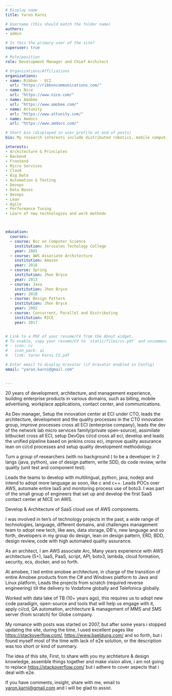 ```yaml
---
# Display name
title: Yaron Karni

# Username (this should match the folder name)
authors:
- admin

# Is this the primary user of the site?
superuser: true

# Role/position
role: Development Manager and Chief Architect

# Organizations/Affiliations
organizations:
- name: Ribbon - ECI
  url: "https://ribboncommunications.com/"
- name: Nice
  url: "https://www.nice.com/"
- name: Amobee
  url: "https://www.amobee.com/"
- name: Attunity
  url: "https://www.attunity.com/"
- name: Amdocs
  url: "https://www.amdocs.com/"

# Short bio (displayed in user profile at end of posts)
bio: My research interests include distributed robotics, mobile computing and programmable matter.

interests:
- Architecture & Principles
- Backend
- Frontend
- Micro Services
- Cloud
- Big Data
- Automation & Testing
- Devops
- Data Bases
- Devops
- Lean
- Agile
- Performance Tuning
- Learn of new technologies and work methods



education:
  courses:
  - course: Bsc on Computer Science 
    institution: Jerusalen Techology College
    year: 2001
  - course: AWS Associate Architecture
    institution: Amazon
    year: 2018
  - course: Spring
    institution: Jhon Bryce
    year: 2013
  - course: Java
    institution: Jhon Bryce
    year: 2010
  - course: Design Pattern
    institution: Jhon Bryce
    year: 2002
  - course: Concurrent, Parallel and Distributing
    institution: RICE
    year: 2017


# Link to a PDF of your resume/CV from the About widget.
# To enable, copy your resume/CV to `static/files/cv.pdf` and uncomment the lines below.
# - icon: cv
#   icon_pack: ai
#   link: Yaron Karni CV.pdf

# Enter email to display Gravatar (if Gravatar enabled in Config)
email: "yaron.karni@gmail.com"


---
```


20 years of development, architecture, and management experience, building enterprise products in various domains, such as billing, mobile advertising, workplace applications, contact center, and communications.

As Dev manager, Setup the innovation center at ECI under CTO, leads the architecture, development and the quality processes in the CTO innovation group, improve processes cross all ECI (enterprise company), leads the dev of the network lab micro services family(private open-source), assimilate bitbucket cross all ECI, setup DevOps ci/cd cross all eci, develop and leads the unified pipeline based on jenkins cross eci, improve quality assurance lean on ci/cd processes and setup quality development methodology.

Turn a group of researchers (with no background ) to be a developer in 2 langs (java, python), use of design pattern, write SDD, do code review, write quality (unit test and component test).

Leads the teams to develop with multilingual, python, java, nodejs and intend to adopt more language as soon, like c and c++. Leads POCs over AWS, automate entire IaaS and monitoring process use of boto3. I was part of the small group of engineers that set up and develop the first SaaS contact center at NICE on AWS.

Develop & Architecture of SaaS cloud use of AWS components.

I was involved in ten’s of technology projects in the past, a wide range of technologies, language, different domains, and challenges management team to adopt new tech, like aws, data storage, DB's, new language and so forth, developers in my group do design, lean on design pattern, ERD, BDD, design review, code with high automated quality assurance.

As an architect, I am AWS associate Arc, Many years experience with AWS architecture (5+), IaaS, PaaS, script, API, boto3, lambda, cloud formation, security, ecs, docker, and so forth.

At amobee, I led entire amobee architecture, in charge of the transition of entire Amobee products from the C# and Windows platform to Java and Linux platform, Leads the projects from scratch (required reverse engineering) till the delivery to Vodafone globally and Telefonica globally.

Worked with data lake of TB (10+ years ago), this requires us to adopt new code paradigm, open-source and tools that will help us engage with it, apply ci/cd, QA automation, architecture & management of MMS and SMS server (from scratch) for Globe company.

My romance with posts was started on 2007, but after some years i stopped updating the site, during the time, I used excellent pages like https://stackoverflow.com/, https://www.baeldung.com/ and so forth, but i found myself most of the time with lack of e2e solution, or the description was too short or kind of summary.

The idea of this site, First, to share with you my archtieture & design knowledge, assemble things together and make vision alive, i am not going to replace https://stackoverflow.com/ but i adhere to cover aspects that i deal with e2e.

If you have comments, insight, share with me, email to yaron.karni@gmail.com and i will be glad to assist.
